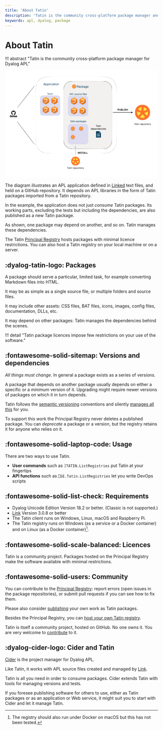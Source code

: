 ```yaml
---
title: 'About Tatin'
description: 'Tatin is the community cross-platform package manager and registry for Dyalog APL'
keywords: apl, dyalog, package
---
```

# About Tatin

!!! abstract "Tatin is the community cross-platform package manager for Dyalog APL"

![Tatin overview](img/tatin-overview.png)

The diagram illustrates an APL application defined in [Linked](https://dyalog.github.io/link/4.0/) text files, and held on a GitHub repository.
It depends on APL libraries in the form of Tatin packages imported from a Tatin repository.

In the example, the application does not just *consume* Tatin packages.
Its working parts, excluding the tests but including the dependencies, 
are also published as a new Tatin package.

As shown, one package may depend on another, and so on.
Tatin manages these dependencies.

The Tatin [Principal Registry](https://tatin.dev) hosts packages with minimal licence restrictions.
You can also host a Tatin registry on your local machine or on a server.


## :dyalog-tatin-logo: Packages

A package should serve a particular, limited task, for example converting Markdown files into HTML. 

It may be as simple as a single source file, or multiple folders and source files. 

It may include other assets:
CSS files, BAT files, icons, images, config files, documentation, DLLs, etc.

It may depend on other packages: Tatin manages the dependencies behind the scenes.

<!-- 
FIXME Detail: move elsewhere
??? warning "A file for each object"

	Tatin requires its source files to carry exactly one APL object each: a function, operator, array, class, interface, or a namespace.

	Dyalog APL supports multiple APL objects in a single text file; Tatin does not.
	Nor is it compatible with SALT, although the extension `.dyalog` is supported.
 -->

!!! detail "Tatin package licences impose few restrictions on your use of the software."


## :fontawesome-solid-sitemap: Versions and dependencies

_All things must change._
In general a package exists as a series of versions.

A package that depends on another package usually depends on either a specific or a *minimum* version of it.
Upgrading might require newer versions of packages on which it in turn depends.

Tatin follows the [semantic versioning](glossary.md) conventions
and silently [manages all this](load-and-update-strategy.md) for you.

To support this work the Principal Registry never deletes a published package.
You can *deprecate* a package or a version, but the registry retains it for anyone who relies on it.


## :fontawesome-solid-laptop-code: Usage

There are two ways to use Tatin.

-   **User commands** such as `]TATIN.ListRegistries` put Tatin at your fingertips
-   **API functions** such as `⎕SE.Tatin.ListRegistries` let you write DevOps scripts 


## :fontawesome-solid-list-check: Requirements

* Dyalog Unicode Edition Version 18.2 or better. (Classic is not supported.)
* [Link](https://dyalog.github.io/link/4.0/) Version 3.0.8 or better
* The Tatin client runs on Windows, Linux, macOS and Raspberry Pi.
* The Tatin registry runs on Windows (as a service or a Docker container) and on Linux (as a Docker container)[^macserve].


## :fontawesome-solid-scale-balanced: Licences

Tatin is a community project.
Packages hosted on the Principal Registry make the software available with minimal restrictions.



## :fontawesome-solid-users: Community

You can contribute to the [Principal Registry](https://tatin.dev): report errors (open issues in the package repositories), or submit pull requests if you can see how to fix them.

Please also consider [publishing](publish.md) your own work as Tatin packages.

Besides the Principal Registry, you can [host your own Tatin registry](host.md).

Tatin is itself a community project, hosted on GitHub.
No one owns it.
You are very welcome to [contribute](contribute.md) to it.


## :dyalog-cider-logo: Cider and Tatin

[Cider](https://5jt.github.io/Cider) is the project manager for Dyalog APL.

Like Tatin, it works with APL source files created and managed by [Link](https://dyalog.github.io/link/4.0/). 

Tatin is all you need in order to consume packages.
Cider extends Tatin with tools for managing versions and tests.

If you foresee publishing software for others to use, 
either as Tatin packages or as an application or Web service, 
it might suit you to start with Cider and let it manage Tatin.


[^wikipedia]: A [package manager](https://en.wikipedia.org/wiki/Package_manager) or package-management system is a collection of software tools that automates the process of installing, upgrading, configuring, and removing computer programs for a computer in a consistent manner. — _Wikipedia_

[^macserve]: The registry should also run under Docker on macOS but this has not been tested.